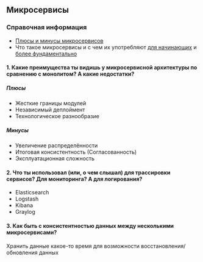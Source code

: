 ## Микросервисы
### Справочная информация
- [Плюсы и минусы микросервисов](https://habr.com/ru/post/261689/)
- Что такое микросервисы и с чем их употребляют [для начинающих](https://habr.com/ru/post/480914/) и [более фундаментально](https://habr.com/ru/post/249183/)


#### 1. Какие преимущества ты видишь у микросервисной архитектуры по сравнению с монолитом? А какие недостатки?
##### Плюсы 
- Жесткие границы модулей
- Независимый деплоймент
- Технологическое разнообразие
##### Минусы
- Увеличение распределённости
- Итоговая консистентность (Согласованность) 
- Эксплуатационная сложность

#### 2. Что ты использовал (или, о чем слышал) для трассировки сервисов? Для мониторинга? А для логирования?
- Elasticsearch
- Logstash
- Kibana
- Graylog

#### 3. Как быть с консистентностью данных между несколькими микросервисами? 
Хранить данные какое-то время для возможности восстановления/обновления данных
  
